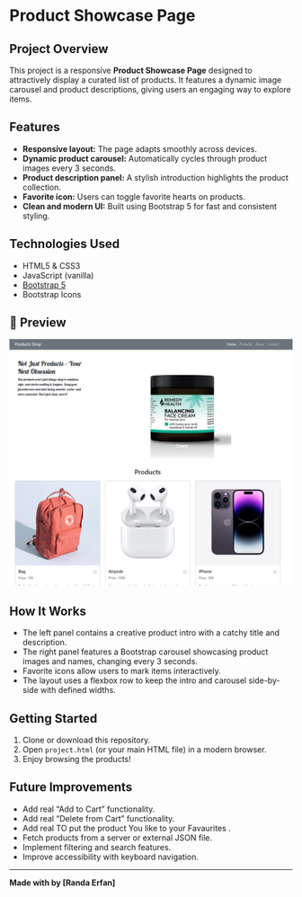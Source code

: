 # Product Showcase Page

## Project Overview
This project is a responsive **Product Showcase Page** designed to attractively display a curated list of products. It features a dynamic image carousel and product descriptions, giving users an engaging way to explore items.

## Features
- **Responsive layout:** The page adapts smoothly across devices.
- **Dynamic product carousel:** Automatically cycles through product images every 3 seconds.
- **Product description panel:** A stylish introduction highlights the product collection.
- **Favorite icon:** Users can toggle favorite hearts on products.
- **Clean and modern UI:** Built using Bootstrap 5 for fast and consistent styling.

## Technologies Used
- HTML5 & CSS3
- JavaScript (vanilla)
- [Bootstrap 5](https://getbootstrap.com/)
- Bootstrap Icons

## 📸 Preview
![Preview Screenshot](screenshot.png) 

## How It Works
- The left panel contains a creative product intro with a catchy title and description.
- The right panel features a Bootstrap carousel showcasing product images and names, changing every 3 seconds.
- Favorite icons allow users to mark items interactively.
- The layout uses a flexbox row to keep the intro and carousel side-by-side with defined widths.

## Getting Started
1. Clone or download this repository.
2. Open `project.html` (or your main HTML file) in a modern browser.
3. Enjoy browsing the products!

## Future Improvements
- Add real “Add to Cart” functionality.
- Add real “Delete from Cart” functionality.
- Add real TO put the product You like to your Favaurites .
- Fetch products from a server or external JSON file.
- Implement filtering and search features.
- Improve accessibility with keyboard navigation.

---

**Made with by [Randa Erfan]**

